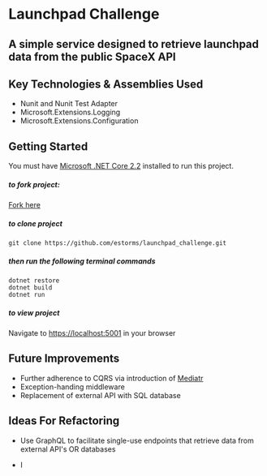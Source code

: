Launchpad Challenge
===

## A simple service designed to retrieve launchpad data from the public SpaceX API

## Key Technologies & Assemblies Used
- Nunit and Nunit Test Adapter
- Microsoft.Extensions.Logging
- Microsoft.Extensions.Configuration

## Getting Started

You must have [Microsoft .NET Core 2.2](https://dotnet.microsoft.com/download/dotnet-core/2.2) installed to run this project.

##### to fork project:
[Fork here](https://github.com/estorms/launchpad_challenge)

##### to clone project

```git clone https://github.com/estorms/launchpad_challenge.git```

##### then run the following terminal commands

```
dotnet restore
dotnet build
dotnet run
```

##### to view project
Navigate to [https://localhost:5001](https://localhost:5001) in your browser

## Future Improvements

- Further adherence to CQRS via introduction of [Mediatr](https://github.com/jbogard/MediatR.git)
- Exception-handing middleware
- Replacement of external API with SQL database

## Ideas For Refactoring

- Use GraphQL to facilitate single-use endpoints that retrieve data from external API's OR databases

- I

